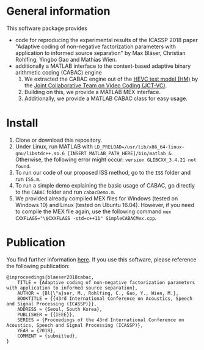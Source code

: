 # General information

This software package provides
* code for reproducing the experimental results of the ICASSP 2018 paper "Adaptive coding of non-negative factorization parameters with application to informed source separation" by Max Bläser, Christian Rohlfing, Yingbo Gao and Mathias Wien.
* additionally a MATLAB interface to the context-based adaptive binary arithmetic coding (CABAC) engine
  1. We extracted the CABAC engine out of the [HEVC test model (HM)](https://hevc.hhi.fraunhofer.de/svn/svn_HEVCSoftware/) by the [Joint Collaborative Team on Video Coding (JCT-VC)](https://www.itu.int/en/ITU-T/studygroups/2013-2016/16/Pages/video/jctvc.aspx).
  2. Building on this, we provide a MATLAB MEX interface.
  3. Additionally, we provide a MATLAB CABAC class for easy usage.

# Install
1. Clone or download this repository.
2. Under Linux, run MATLAB with `LD_PRELOAD=/usr/lib/x86_64-linux-gnu/libstdc++.so.6 [INSERT_MATLAB_PATH_HERE]/bin/matlab &`. Otherwise, the following error might occur: `version GLIBCXX_3.4.21 not found`.
3. To run our code of our proposed ISS method, go to the `ISS` folder and run `ISS.m`.
4. To run a simple demo explaining the basic usage of CABAC, go directly to the `CABAC` folder and run `cabacDemo.m`.
5. We provided already compiled MEX files for Windows (tested on Windows 10) and Linux (tested on Ubuntu 16.04). However, if you need to compile the MEX file again, use the following command `mex CXXFLAGS="\$CXXFLAGS -std=c++11" SimpleCABACMex.cpp`.

# Publication
You find further information [here](http://www.ient.rwth-aachen.de/cms/icassp2018/). If you use this software, please reference the following publication:

    @inproceedings{blaeser2018cabac,
        TITLE = {Adaptive coding of non-negative factorization parameters with application to informed source separation},
        AUTHOR = {Bl{\"a}ser, M., Rohlfing, C., Gao, Y., Wien, M.},
        BOOKTITLE = {{43rd International Conference on Acoustics, Speech and Signal Processing (ICASSP)}},
        ADDRESS = {Seoul, South Korea},
        PUBLISHER = {{IEEE}},
        SERIES = {Proceedings of the 43rd International Conference on Acoustics, Speech and Signal Processing (ICASSP)},
        YEAR = {2018},
        COMMENT = {submitted},
    }
